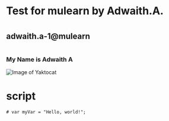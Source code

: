 # <h1> Test for mulearn by Adwaith.A.
# <h2> adwaith.a-1@mulearn
# <h3> My Name is Adwaith A
![Image of Yaktocat](https://octodex.github.com/images/yaktocat.png)

# script

```
# var myVar = "Hello, world!";

